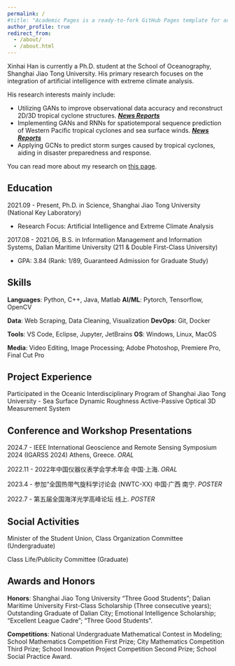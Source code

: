 ```yaml
---
permalink: /
#title: "Academic Pages is a ready-to-fork GitHub Pages template for academic personal websites"
author_profile: true
redirect_from: 
  - /about/
  - /about.html
---
```

Xinhai Han is currently a Ph.D. student at the School of Oceanography, Shanghai Jiao Tong University. His primary research focuses on the integration of artificial intelligence with extreme climate analysis.

His research interests mainly include:
- Utilizing GANs to improve observational data accuracy and reconstruct 2D/3D tropical cyclone structures. [***News Reports***](https://soed.sio.org.cn/index_kydt/4722.html)
- Implementing GANs and RNNs for spatiotemporal sequence prediction of Western Pacific tropical cyclones and sea surface winds. [***News Reports*** ](https://www.sml-zhuhai.cn/info/2829.html)
- Applying GCNs to predict storm surges caused by tropical cyclones, aiding in disaster preparedness and response.

You can read more about my research on [this page](/_publications/NewsReports_TC_re.md/).

## Education ##

2021.09 - Present, Ph.D. in Science, Shanghai Jiao Tong University (National Key Laboratory)
- Research Focus: Artificial Intelligence and Extreme Climate Analysis

2017.08 - 2021.06, B.S. in Information Management and Information Systems, Dalian Maritime University (211 & Double First-Class University)
- GPA: 3.84 (Rank: 1/89, Guaranteed Admission for Graduate Study)

## Skills

**Languages**: Python, C++, Java, Matlab  **AI/ML**: Pytorch, Tensorflow, OpenCV

**Data**: Web Scraping, Data Cleaning, Visualization  **DevOps**: Git, Docker

**Tools**: VS Code, Eclipse, Jupyter, JetBrains  **OS**: Windows, Linux, MacOS

**Media**: Video Editing, Image Processing; Adobe Photoshop, Premiere Pro, Final Cut Pro


## Project Experience ##

Participated in the Oceanic Interdisciplinary Program of Shanghai Jiao Tong University - Sea Surface Dynamic Roughness Active-Passive Optical 3D Measurement System

## Conference and Workshop Presentations ##

2024.7 - IEEE International Geoscience and Remote Sensing Symposium 2024 (IGARSS 2024) Athens, Greece. *ORAL*

2022.11 - 2022年中国仪器仪表学会学术年会 中国·上海. *ORAL*

2023.4 - 参加“全国热带气旋科学讨论会 (NWTC-XX) 中国·广西 南宁. *POSTER*

2022.7 - 第五届全国海洋光学高峰论坛 线上. *POSTER*
  
## Social Activities ##

Minister of the Student Union, Class Organization Committee (Undergraduate)

Class Life/Publicity Committee (Graduate)

## Awards and Honors ##

**Honors**: Shanghai Jiao Tong University “Three Good Students”; Dalian Maritime University First-Class Scholarship (Three consecutive years); Outstanding Graduate of Dalian City; Emotional Intelligence Scholarship; “Excellent League Cadre”; “Three Good Students”.

**Competitions**: National Undergraduate Mathematical Contest in Modeling; School Mathematics Competition First Prize; City Mathematics Competition Third Prize; School Innovation Project Competition Second Prize; School Social Practice Award.


